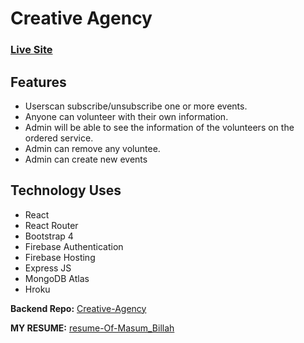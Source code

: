 # Creative Agency

### [Live Site](https://crative-agency-0.web.app/)

## Features

-   Userscan subscribe/unsubscribe one or more events.
-   Anyone can volunteer with their own information.
-   Admin will be able to see the information of the volunteers
    on the ordered service.
-   Admin can remove any voluntee.
-   Admin can create new events

## Technology Uses

-   React
-   React Router
-   Bootstrap 4
-   Firebase Authentication
-   Firebase Hosting
-   Express JS
-   MongoDB Atlas
-   Hroku

**Backend Repo:** [Creative-Agency](https://github.com/masum065/volunteer-network-server-0)

**MY RESUME:** [resume-Of-Masum_Billah](https://rb.gy/fyoa14)
